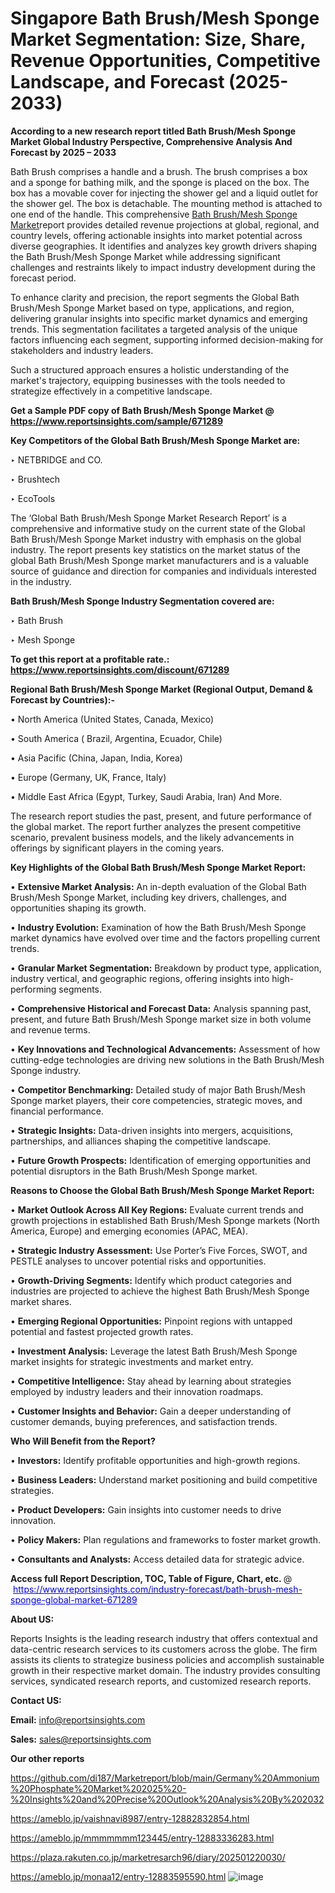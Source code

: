 # Singapore Bath Brush/Mesh Sponge Market Segmentation: Size, Share, Revenue Opportunities, Competitive Landscape, and Forecast (2025-2033)

<strong>According to a new research report titled Bath Brush/Mesh Sponge Market Global Industry Perspective, Comprehensive Analysis And Forecast by 2025 – 2033</strong>

Bath Brush comprises a handle and a brush. The brush comprises a box and a sponge for bathing milk, and the sponge is placed on the box. The box has a movable cover for injecting the shower gel and a liquid outlet for the shower gel. The box is detachable. The mounting method is attached to one end of the handle. This comprehensive <a href=https://www.reportsinsights.com/sample/671289>Bath Brush/Mesh Sponge Market</a>report provides detailed revenue projections at global, regional, and country levels, offering actionable insights into market potential across diverse geographies. It identifies and analyzes key growth drivers shaping the Bath Brush/Mesh Sponge Market while addressing significant challenges and restraints likely to impact industry development during the forecast period.

To enhance clarity and precision, the report segments the Global Bath Brush/Mesh Sponge Market based on type, applications, and region, delivering granular insights into specific market dynamics and emerging trends. This segmentation facilitates a targeted analysis of the unique factors influencing each segment, supporting informed decision-making for stakeholders and industry leaders.

Such a structured approach ensures a holistic understanding of the market's trajectory, equipping businesses with the tools needed to strategize effectively in a competitive landscape.

<strong>Get a Sample PDF copy of Bath Brush/Mesh Sponge Market </strong><strong>@<a href=https://www.reportsinsights.com/sample/671289 style=color:#0000ff;> https://www.reportsinsights.com/sample/671289</a></strong></font>

<strong>Key Competitors of the Global Bath Brush/Mesh Sponge Market are:</strong>

‣ NETBRIDGE and CO.

‣ Brushtech

‣ EcoTools

The ‘Global Bath Brush/Mesh Sponge Market Research Report’ is a comprehensive and informative study on the current state of the Global Bath Brush/Mesh Sponge Market industry with emphasis on the global industry. The report presents key statistics on the market status of the global Bath Brush/Mesh Sponge market manufacturers and is a valuable source of guidance and direction for companies and individuals interested in the industry.

<strong>Bath Brush/Mesh Sponge Industry Segmentation covered are:</strong>

‣ Bath Brush

‣ Mesh Sponge

<strong>To get this report at a profitable rate.: <a href=https://www.reportsinsights.com/discount/671289 style=color:#0000ff;>https://www.reportsinsights.com/discount/671289</a></strong></font>

<strong>Regional Bath Brush/Mesh Sponge Market (Regional Output, Demand &amp; Forecast by Countries):-</strong>

• North America (United States, Canada, Mexico)

• South America ( Brazil, Argentina, Ecuador, Chile)

• Asia Pacific (China, Japan, India, Korea)

• Europe (Germany, UK, France, Italy)

• Middle East Africa (Egypt, Turkey, Saudi Arabia, Iran) And More.

The research report studies the past, present, and future performance of the global market. The report further analyzes the present competitive scenario, prevalent business models, and the likely advancements in offerings by significant players in the coming years.

<strong>Key Highlights of the Global Bath Brush/Mesh Sponge Market Report:</strong>

• <strong>Extensive Market Analysis:</strong> An in-depth evaluation of the Global Bath Brush/Mesh Sponge Market, including key drivers, challenges, and opportunities shaping its growth.

• <strong>Industry Evolution:</strong> Examination of how the Bath Brush/Mesh Sponge market dynamics have evolved over time and the factors propelling current trends.

• <strong>Granular Market Segmentation:</strong> Breakdown by product type, application, industry vertical, and geographic regions, offering insights into high-performing segments.

• <strong>Comprehensive Historical and Forecast Data:</strong> Analysis spanning past, present, and future Bath Brush/Mesh Sponge market size in both volume and revenue terms.

• <strong>Key Innovations and Technological Advancements:</strong> Assessment of how cutting-edge technologies are driving new solutions in the Bath Brush/Mesh Sponge industry.

• <strong>Competitor Benchmarking:</strong> Detailed study of major Bath Brush/Mesh Sponge market players, their core competencies, strategic moves, and financial performance.

• <strong>Strategic Insights:</strong> Data-driven insights into mergers, acquisitions, partnerships, and alliances shaping the competitive landscape.

• <strong>Future Growth Prospects:</strong> Identification of emerging opportunities and potential disruptors in the Bath Brush/Mesh Sponge market.

<strong>Reasons to Choose the Global Bath Brush/Mesh Sponge Market Report:</strong>

• <strong>Market Outlook Across All Key Regions:</strong> Evaluate current trends and growth projections in established Bath Brush/Mesh Sponge markets (North America, Europe) and emerging economies (APAC, MEA).

• <strong>Strategic Industry Assessment:</strong> Use Porter’s Five Forces, SWOT, and PESTLE analyses to uncover potential risks and opportunities.

• <strong>Growth-Driving Segments:</strong> Identify which product categories and industries are projected to achieve the highest Bath Brush/Mesh Sponge market shares.

• <strong>Emerging Regional Opportunities:</strong> Pinpoint regions with untapped potential and fastest projected growth rates.

• <strong>Investment Analysis:</strong> Leverage the latest Bath Brush/Mesh Sponge market insights for strategic investments and market entry.

• <strong>Competitive Intelligence:</strong> Stay ahead by learning about strategies employed by industry leaders and their innovation roadmaps.

• <strong>Customer Insights and Behavior:</strong> Gain a deeper understanding of customer demands, buying preferences, and satisfaction trends.

<strong>Who Will Benefit from the Report?</strong>

• <strong>Investors:</strong> Identify profitable opportunities and high-growth regions.

• <strong>Business Leaders:</strong> Understand market positioning and build competitive strategies.

• <strong>Product Developers:</strong> Gain insights into customer needs to drive innovation.

• <strong>Policy Makers:</strong> Plan regulations and frameworks to foster market growth.

• <strong>Consultants and Analysts:</strong> Access detailed data for strategic advice.
</ul>
<strong>Access full Report Description, TOC, Table of Figure, Chart, etc. </strong>@  <a href=https://www.reportsinsights.com/industry-forecast/bath-brush-mesh-sponge-global-market-671289 style=color:#0000ff;>https://www.reportsinsights.com/industry-forecast/bath-brush-mesh-sponge-global-market-671289</a></font>

<strong><strong>About US</strong>:</strong>

Reports Insights is the leading research industry that offers contextual and data-centric research services to its customers across the globe. The firm assists its clients to strategize business policies and accomplish sustainable growth in their respective market domain. The industry provides consulting services, syndicated research reports, and customized research reports.

<strong>Contact US:</strong>

<p class=""""><b>Email:</b> <a href=mailto:info@reportsinsights.com>info@reportsinsights.com</a></p>
<p class=""""><b>Sales:</b> <a href=mailto:sales@reportsinsights.com>sales@reportsinsights.com</a></p>

<strong>Our other reports</strong>

<a href=https://github.com/di187/Marketreport/blob/main/Germany%20Ammonium%20Phosphate%20Market%202025%20-%20Insights%20and%20Precise%20Outlook%20Analysis%20By%202032>https://github.com/di187/Marketreport/blob/main/Germany%20Ammonium%20Phosphate%20Market%202025%20-%20Insights%20and%20Precise%20Outlook%20Analysis%20By%202032</a>

<a href=https://ameblo.jp/vaishnavi8987/entry-12882832854.html>https://ameblo.jp/vaishnavi8987/entry-12882832854.html</a>

<a href=https://ameblo.jp/mmmmmmm123445/entry-12883336283.html>https://ameblo.jp/mmmmmmm123445/entry-12883336283.html</a>

<a href=https://plaza.rakuten.co.jp/marketresarch96/diary/202501220030/>https://plaza.rakuten.co.jp/marketresarch96/diary/202501220030/</a>

<a href=https://ameblo.jp/monaa12/entry-12883595590.html>https://ameblo.jp/monaa12/entry-12883595590.html</a>
![image](https://github.com/user-attachments/assets/4369a8eb-6246-45e9-a543-23d1e4e93670)
